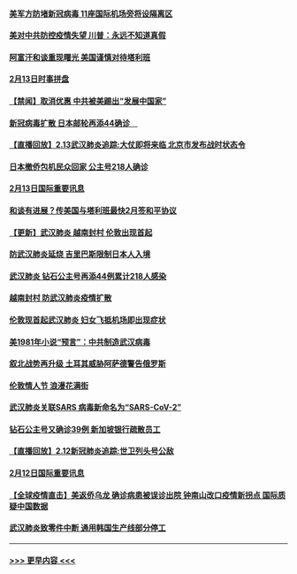 #### [美军方防堵新冠病毒 11座国际机场旁将设隔离区](../pages/prog202/a102776870.md?t=02141222) 
#### [美对中共防控疫情失望 川普：永远不知道真假](../pages/prog202/a102776836.md?t=02141222) 
#### [阿富汗和谈重现曙光 美国谨慎对待塔利班](../pages/prog202/a102776748.md?t=02141222) 
#### [2月13日时事拼盘](../pages/prog202/a102776689.md?t=02141222) 
#### [【禁闻】取消优惠 中共被美踢出“发展中国家”](../pages/prog202/a102776670.md?t=02141222) 
#### [新冠病毒扩散 日本邮轮再添44确诊　](../pages/prog202/a102776518.md?t=02141222) 
#### [【直播回放】2.13武汉肺炎追踪:大仗即将来临 北京市发布战时状态令](../pages/prog202/a102776399.md?t=02141222) 
#### [日本撤侨包机民众回家 公主号218人确诊](../pages/prog202/a102776346.md?t=02141222) 
#### [2月13日国际重要讯息](../pages/prog202/a102776339.md?t=02141222) 
#### [和谈有进展？传美国与塔利班最快2月签和平协议](../pages/prog202/a102776291.md?t=02141222) 
#### [【更新】武汉肺炎 越南封村 伦敦出现首起](../pages/prog202/a102770740.md?t=02141222) 
#### [防武汉肺炎延烧 吉里巴斯限制日本人入境](../pages/prog202/a102776276.md?t=02141222) 
#### [武汉肺炎 钻石公主号再添44例累计218人感染](../pages/prog202/a102776089.md?t=02141222) 
#### [越南封村 防武汉肺炎疫情扩散](../pages/prog202/a102776214.md?t=02141222) 
#### [伦敦现首起武汉肺炎 妇女飞抵机场即出现症状](../pages/prog202/a102776031.md?t=02141222) 
#### [美1981年小说“预言”：中共制造武汉病毒](../pages/prog202/a102775980.md?t=02141222) 
#### [叙北战势再升级 土耳其威胁阿萨德警告俄罗斯](../pages/prog202/a102775904.md?t=02141222) 
#### [伦敦情人节 浪漫花满街](../pages/prog202/a102775786.md?t=02141222) 
#### [武汉肺炎关联SARS 病毒新命名为“SARS-CoV-2”](../pages/prog202/a102775719.md?t=02141222) 
#### [钻石公主号又确诊39例 新加坡银行疏散员工](../pages/prog202/a102775691.md?t=02141222) 
#### [【直播回放】2.12新冠肺炎追踪:世卫列头号公敌](../pages/prog202/a102775541.md?t=02141222) 
#### [2月12日国际重要讯息](../pages/prog202/a102775437.md?t=02141222) 
#### [【全球疫情直击】美返侨乌龙 确诊病患被误诊出院 钟南山改口疫情新拐点 国际质疑中国数据](../pages/prog202/a102775378.md?t=02141222) 
#### [武汉肺炎致零件中断 通用韩国生产线部分停工](../pages/prog202/a102775365.md?t=02141222) 

----
#### [ >>> 更早内容 <<< ](../indexes/prog202-earlier.md)
